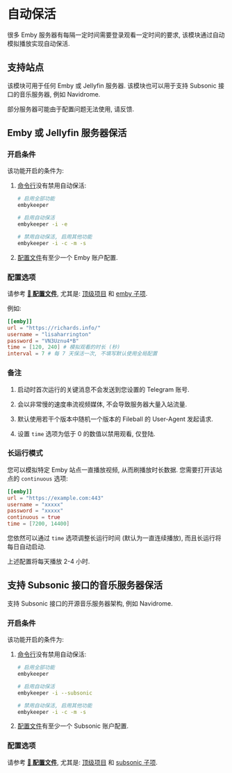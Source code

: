 # 自动保活

很多 Emby 服务器有每隔一定时间需要登录观看一定时间的要求, 该模块通过自动模拟播放实现自动保活.

## 支持站点

该模块可用于任何 Emby 或 Jellyfin 服务器. 该模块也可以用于支持 Subsonic 接口的音乐服务器, 例如 Navidrome.

部分服务器可能由于配置问题无法使用, 请反馈.

## Emby 或 Jellyfin 服务器保活

### 开启条件

该功能开启的条件为:

1. [命令行](/guide/命令行参数#%E5%8F%82%E6%95%B0%E8%AF%B4%E6%98%8E)没有禁用自动保活:

   ```bash
   # 启用全部功能
   embykeeper

   # 启用自动保活
   embykeeper -i -e

   # 禁用自动保活, 启用其他功能
   embykeeper -i -c -m -s
   ```

2. [配置文件](/guide/配置文件#emby-子项)有至少一个 Emby 账户配置.

### 配置选项

请参考 [**🔧 配置文件**](/guide/配置文件), 尤其是: [顶级项目](/guide/%E9%85%8D%E7%BD%AE%E6%96%87%E4%BB%B6#%E9%A1%B6%E7%BA%A7%E9%A1%B9%E7%9B%AE) 和 [emby 子项](/guide/%E9%85%8D%E7%BD%AE%E6%96%87%E4%BB%B6#emby-%E5%AD%90%E9%A1%B9).

例如:

```toml
[[emby]]
url = "https://richards.info/"
username = "lisaharrington"
password = "VN3Uznu4*B"
time = [120, 240] # 模拟观看的时长 (秒)
interval = 7 # 每 7 天保活一次, 不填写默认使用全局配置
```

### 备注

1. 启动时首次运行的关键消息不会发送到您设置的 Telegram 账号.

2. 会以非常慢的速度串流视频媒体, 不会导致服务器大量入站流量.

3. 默认使用若干个版本中随机一个版本的 Fileball 的 User-Agent 发起请求.

4. 设置 `time` 选项为低于 0 的数值以禁用观看, 仅登陆.

### 长运行模式

您可以模拟特定 Emby 站点一直播放视频, 从而刷播放时长数据. 您需要打开该站点的 `continuous` 选项:

```toml
[[emby]]
url = "https://example.com:443"
username = "xxxxx"
password = "xxxxx"
continuous = true
time = [7200, 14400]
```

您依然可以通过 `time` 选项调整长运行时间 (默认为一直连续播放), 而且长运行将每日自动启动.

上述配置将每天播放 2-4 小时.

## 支持 Subsonic 接口的音乐服务器保活

支持 Subsonic 接口的开源音乐服务器架构, 例如 Navidrome.

### 开启条件

该功能开启的条件为:

1. [命令行](/guide/配置文件#emby-子项)没有禁用自动保活:

   ```bash
   # 启用全部功能
   embykeeper

   # 启用自动保活
   embykeeper -i --subsonic

   # 禁用自动保活, 启用其他功能
   embykeeper -i -c -m -s
   ```

2. [配置文件](/guide/配置文件#subsonic-子项)有至少一个 Subsonic 账户配置.

### 配置选项

请参考 [**🔧 配置文件**](/guide/配置文件), 尤其是: [顶级项目](/guide/配置文件#顶级项目) 和 [subsonic 子项](/guide/配置文件#subsonic-子项).
